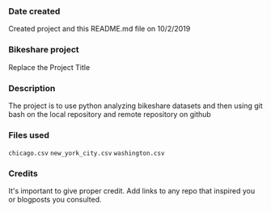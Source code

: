 ### Date created
Created project and this README.md file  on 10/2/2019

### Bikeshare project
Replace the Project Title

### Description
The project is to use python analyzing bikeshare datasets and then using
git bash on the local repository and remote repository on github

### Files used
`chicago.csv`
`new_york_city.csv`
`washington.csv`

### Credits
It's important to give proper credit. Add links to any repo that inspired you or blogposts you consulted.

